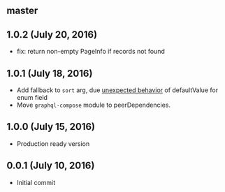 ## master

## 1.0.2 (July 20, 2016)
- fix: return non-empty PageInfo if records not found

## 1.0.1 (July 18, 2016)
* Add fallback to `sort` arg, due [unexpected behavior](https://github.com/graphql/graphql-js/issues/435#issuecomment-233297537) of defaultValue for enum field
* Move `graphql-compose` module to peerDependencies.

## 1.0.0 (July 15, 2016)
* Production ready version

## 0.0.1 (July 10, 2016)
* Initial commit
